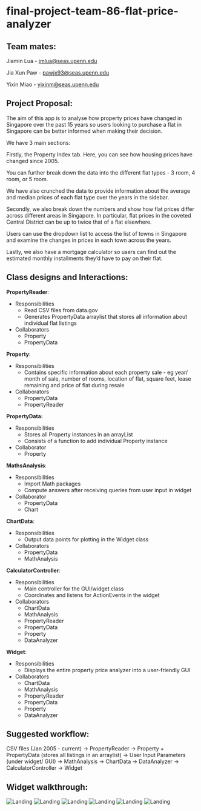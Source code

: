 # final-project-team-86-flat-price-analyzer

## Team mates: 

Jiamin Lua - jmlua@seas.upenn.edu

Jia Xun Paw - pawjx93@seas.upenn.edu 

Yixin Miao - yixinm@seas.upenn.edu 

## Project Proposal:
The aim of this app is to analyse how property prices have changed in Singapore over the past 15 years so users looking to purchase a flat in Singapore can be better informed when making their decision.

We have 3 main sections:

Firstly, the Property Index tab. Here, you can see how housing prices have changed since 2005. 

You can further break down the data into the different flat types - 3 room, 4 room, or 5 room.

We have also crunched the data to provide information about the average and median prices of each flat type over the years in the sidebar.

Secondly, we also break down the numbers and show how flat prices differ across different areas in Singapore. In particular, flat prices in the coveted Central District can be up to twice that of a flat elsewhere.

Users can use the dropdown list to access the list of towns in Singapore and examine the changes in prices in each town across the years.

Lastly, we also have a mortgage calculator so users can find out the estimated monthly installments they’d have to pay on their flat. 
 
## Class designs and Interactions:

**PropertyReader**:
  - Responsibilities
    - Read CSV files from data.gov
    - Generates PropertyData arraylist that stores all information about individual flat listings
  - Collaborators
    - Property
    - PropertyData 

**Property**:
  - Responsibilities
    - Contains specific information about each property sale - eg year/ month of sale, number of rooms, location of flat, square feet, lease remaining and price of flat during resale
  - Collaborators
    - PropertyData 
    - PropertyReader
 
**PropertyData:**
  - Responsibilities
    - Stores all Property instances in an arrayList
    - Consists of a function to add individual Property instance
  - Collaborator
    - Property

**MathsAnalysis**:

  - Responsibilities
    - Import Math packages 
    - Compute answers after receiving queries from user input in widget
  - Collaborator
    - PropertyData
    - Chart
    
**ChartData**:
  - Responsibilities 
    - Output data points for plotting in the Widget class
  - Collaborators
    - PropertyData
    - MathAnalysis 
    
**CalculatorController**:
  - Responsibilities
    - Main controller for the GUI/widget class
    - Coordinates and listens for ActionEvents in the widget
  - Collaborators
    - ChartData
    - MathAnalysis
    - PropertyReader
    - PropertyData
    - Property
    - DataAnalyzer

**Widget**:
  - Responsibilities
    - Displays the entire property price analyzer into a user-friendly GUI
  - Collaborators
    - ChartData
    - MathAnalysis
    - PropertyReader
    - PropertyData
    - Property
    - DataAnalyzer

## Suggested workflow:
 
CSV files (Jan 2005 - current) → PropertyReader → Property + PropertyData (stores all listings in an arraylist) → User Input Parameters (under widget/ GUI) → MathAnalysis → ChartData → DataAnalyzer → CalculatorController → Widget


## Widget walkthrough:

![Landing](screengrabs/1_Landing.png?raw=true "Landing Page")
![Landing](screengrabs/2_PropertyPriceIndices.png?raw=true "Property Price Indices")
![Landing](screengrabs/3_LocationInsights.png?raw=true "Location Insights")
![Landing](screengrabs/4_Calculators.png?raw=true "Calculators")
![Landing](screengrabs/5_About.png?raw=true "About")
![Landing](screengrabs/6_Help.png?raw=true "Help")
